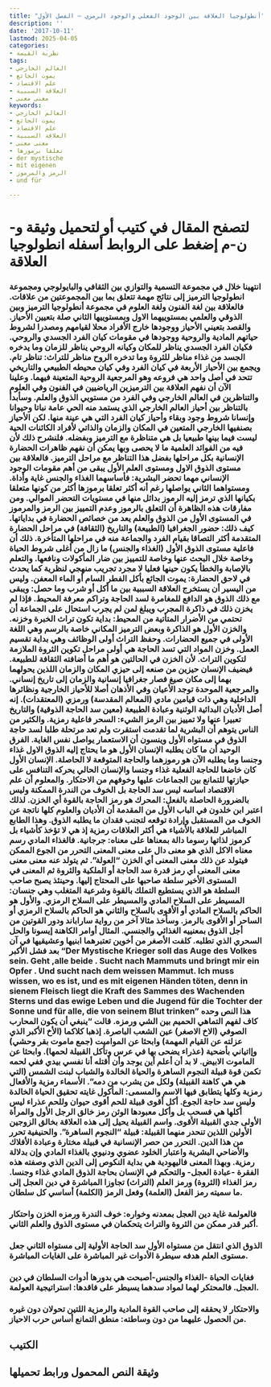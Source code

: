 ```yaml
---
title: "أنطولوجيا العلاقة بين الوجود الفعلي والوجود الرمزي – الفصل الأول"
description: ''
date: '2017-10-11'
lastmod: 2025-04-05
categories:
- نظرية القيمة
tags:
- العالم الخارجي
- يموت الجائع
- علم الاقتصاد
- العلاقة السببية
- معنى معنى
keywords:
- العالم الخارجي
- يموت الجائع
- علم الاقتصاد
- العلاقة السببية
- معنى معنى
- تعلقا برموزها
- der mystische
- mit eigenen
- الرمز والمرموز
- und für

---
```

# **لتصفح المقال في كتيب أو لتحميل وثيقة و-ن-م إضغط على الروابط أسفله** **انطولوجيا العلاقة**

### انتهينا خلال في مجموعة التسمية والتوازي بين الثقافي والبايولوجي ومجموعة انطولوجيا الترميز إلى نتائج مهمة تتعلق بما بين المجموعتين من علاقات. فالعلاقة بين لغة الفنون ولغة العلوم في مجموعة أنطولوجيا الترميز وبين الذوقي والعلمي بمستوييهما الاول وبمستوييها الثاني صلة بتعيين الأحياز. والقصد بتعيني الأحياز ووجودها خارج الأفراد محلا لقيامهم ومصدرا لشروط حياتهم المادية والروحية ووجودها في مقومات كيان الفرد الجسدي والروحي. فكيان الفرد الجسدي يناظر للمكان وكيانه الروحي يناظر للزمان وما يدخره الجسد من غذاء مناظر للثروة وما تدخره الروح مناظر للتراث: تناظر تام. ويجمع بين الأحياز الأربعة في كيان الفرد وفي كيان محيطه الطبيعي والتاريخي تتحد في أصل واحد هي فروعه وهو المرجعية الروحية المتعينة فيهما. وعلينا الآن أن نفهم العلاقة بين الترميزين الرياضيين في الفنون وفي العلوم والتناظرين في العالم الخارجي وفي الفرد من مستويي الذوق والعلم. وسأبدأ بالتناظر بين أحياز العالم الخارجي الذي يستمد منه الحي عامة نباتا وحيوانا وإنسانا شروط وجود وبقاء وأحياز كيان الفرد التي هي عينة منها. لكن الأحياز بصنفيها الخارجي المتعين في المكان والزمان والذاتي لأفراد الكائنات الحية ليست فيما بينها طبيعيا بل هي متناظرة مع الترميز وبفضله. فلنشرح ذلك لأن فيه من الفوائد العلمية ما لا يحصى وبها يمكن أن نفهم ظاهرات الحضارة الإنسانية بكل مراحلها بفضل هذا التناظر مع مراحل الترميز. فالعلاقة بين مستوى الذوق الاول ومستوى العلم الأول يبقى من أهم مقومات الوجود الإنساني مهما تحضر البشرية: فأساسهما الغذاء والجنس غاية وأداة. ومستواهما الثاني يواصلها رغم أنه أكثر تعلقا برموزها أكثر من كونها متعلقا بكيانها الذي ترمز إليه الرموز بدائل منها في مستويات التحضر الموالي. ومن مفارقات هذه الظاهرة أن التعلق بالرموز وعدم التمييز بين الرمز والمرموز في المستوى الأول من الذوق والعلم يعد من خصائص الحضارة في بداياتها. كيف ذلك: حضور الجغرافيا (الطبيعة) والتاريخ (الثقافة) في مراحل الحضارة المتقدمة أكثر التصاقا بقيام الفرد والجماعة منه في مراحلها المتأخرة. ذلك أن فاعلية مستوى الذوق الأول (الغذاء والجنس) ما زال من أغلى شروط الحياة وخاصة خلال البحث عنها وخاصة للتمييز بين ضار المأكولات ونافعها. والتعلم بالإصابة والخطأ يكون حينها فعليا لا مجرد تجريب منهجي لنظرية كما يحدث في لاحق الحضارة: يموت الجائع بأكل الفطر السام أو الماء المعفن. وليس من اليسير أن يستخرج العلاقة السببية بين ما أكل أو شرب وما حصل: ويبقى مع ذلك الذوق هو الدافع للمغامرة لسد الحاجة وتراكم معرفة المحيط. فإذا لم يخزن ذلك في ذاكرة المجرب ويبلغ لمن لم يجرب استحال على الجماعة أن تحتمي من الأضرار المتأتية من المحيط: بداية تكون تراث الخبرة وخزنه. والخزن الأول هو الذاكرة وبعض الترميز المكاني خاصة بالرسم وهي اللغة الأولى في جميع الحضارات. وحفظ التراث أولى الوظائف وهي بداية تقسيم العمل. وخزن المواد التي تسد الحاجة هي أولى مراحل تكوين الثروة الملازمة لتكوين التراث. لأن الخزن في الحالتين هو أهم ما أضافته الثقافة للطبيعة. فيضيف الإنسان حيزين من صنعه إلى حيزي المكان والزمان اللذين يحولهما بهما إلى مكان صيغ فصار جغرافيا إنسانية والزمان إلى تاريخ إنساني. والمرجعية الموحدة توجد الأعيان وفي الأذهان أصلا للأحياز الخارجية ونظائرها الداخلية وهي ذات قيامين مادي (المعالم المقدسة) ورمزي (المعتقدات). إنه أصل الأديان البدائية الوثنية وعبادة الطبيعة (معين سد الحاجة الذوقية) والتاريخ تعبيرا عنها ولا تمييز بين الرمز الشيء: السحر فاعلية رمزية. والكثير من الناس يتوهم أن البشرية لما تقدمت استقرت ولم تعد مرتحلة طلبا لسد حاجة الذوق في مستواه الأول وينسون أن الاستعمار يواصل نفس الغاية. الفرق الوحيد أن ما كان يطلبه الإنسان الأول هو ما يحتاج إليه الذوق الاول غذاء وجنسا وما يطلبه الآن هو رموزهما والحاجة المتوقعة لا الحاصلة. الإنسان الأول كان خاضعا للحاجة الفعلية غذاء وجنسا والإنسان الحالي يحركه التنافس على حيازتها للتمانع بين الجماعات عليها وخوفهم من الاحتكار. والمعلوم أن علم الاقتصاد اساسه ليس سد الحاجة بل الخوف من الندرة الممكنة وليس بالضرورة الحاصلة بالفعل: المحرك هو رمز الحاجة بالقوة أي الخزن. لذلك اعتبر ابن خلدون في الباب الأول من المقدمة أن الأديان والعلوم كلها ناتجة عن الخوف من المستقبل وإرادة توقعه لتجنب فقدان ما يطلبه الذوق. وهذا الطابع المباشر للعلاقة بالأشياء هي أكثر العلاقات رمزية إذ هي لا تؤخذ كأشياء بل كرموز لذاتها رسوما دالة بمعناها على معناه: جرجانية. فالغذاء المادي رسم معناه الاكل الذي هو معنى دال على معنى المعنى التحرر من الجوع الممكن فيتولد عن ذلك معنى المعنى أي الخزن “العولة”. ثم يتولد عنه معنى معنى معنى المعنى أي رمز قدرة سد الحاجة أو الملكية والثروة ثم المعنى في المستوى الأخير سلطة صاحبها على المحتاج إليها. وحينئذ يصبح صاحب السلطة هو الذي يستطيع التملك بالقوة وشرعية المتغلب وهي جنسان: المسيطر على السلاح المادي والمسيطر على السلاح الرمزي. والأول هو الحاكم بالسلاح المادي أو الأقوى بالسلاح والثاني هو الحاكم بالسلاح الرمزي أو الساحر أو الأقوى بالرمز. وسأخذ مثالا آخر من رواية ساراباند ودور القوتين من أجل الذوق بمعنييه الغذائي والجنسي. المثال أوامر الكاهنة إيسونا والحل السحري الذي تطلبه. كلفت الأصغر من أخوين تعتبرهما ابنيها وعشيقيها في آن بعد فشل الأكبر “Der Mystische Krieger soll das Auge des Volkes sein. Geht ,alle beide . Sucht nach Mammuts und bringt mir ein Opfer . Und sucht nach dem weissen Mammut. Ich muss wissen, wo es ist, und es mit eigenen Händen töten, denn in sienem Fleisch liegt die Kraft des Sammes des Wachenden Sterns und das ewige Leben und die Jugend für die Tochter der Sonne und für alle, die von seinem Blut trinken” هذا النص وحده كاف لفهم التماهي الحميم بين الشي ورمزه. قالت “ينبغي أن يكون المحارب الصوفي (الاخ الاصغر) عين الشعب الباصرة. إذهبا كلاكما (الأخ الأكبر الذي عزلته عن القيام المهمة) وابحثا عن المواميت (جمع ماموت بقر وحشي) وإاتياني بأضحية (عذراء يضحى بها في عرس وتأكل القبيلة لحمها). وابحثا عن الماموت الابيض. لا بد أن أعلم أين يوجد وأن أقتله أنا نفسي بيدي ففي لحمه تكمن قوة قبيلة النجوم الساهرة والحياة الخالدة والشباب لبنت الشمس (التي هي هي كاهنة القبيلة) ولكل من يشرب من دمه”. الأسماء رمزية والأفعال رمزية وكلها يتطابق فيها الاسم والمسمى: المأكول غايته تحقيق الحياة الخالدة وليس سد حاجة الجوع. أكل أقوى قبيلة للحم أقوى حيوان وللحم عذراء ليس أكلها هي فسحب بل وأكل معبودها الوثن رمز خالق الرجل الأول والمرأة الأولى جدي القبيلة الأقوى. واسم القبيلة يحيل إلى هذه العلاقة بخالق الزوجين الأولين اللذين تنحدر منهما القبيلة: قبيلة “النجوم الساهرة”. والحنيفية تحرر من هذا الدين. التحرر من حصر الإنسانية في قبيلة مختارة وعبادة الأفلاك والأضاحي البشرية واعتبار الخلود عضوي ودنيوي بالغذاء المادي وإن بدلالة رمزية. وبهذا المعنى فاليهودية هي بداية النكوص إلى الدين الذي وصفته هذه الفقرة -عبادة العجل- والتحكم في الإنسان بحاجة الذوق المادي غذاء وجنسا. رمز الغذاء (الثروة) ورمز العلم (التراث) تجاوزا المباشرة في دين العجل إلى ما سميته رمز الفعل (العلمة) وفعل الرمز (الكلمة) أساسي كل سلطان.

### فالعولمة غاية دين العجل بمعدنه وخواره: خوف الندرة ورمزه الخزن واحتكار أكبر قدر ممكن من الثروة والتراث يتحكمان في مستوى الذوق والعلم الثاني.

### الذوق الذي انتقل من مستواه الأول سد الحاجة الأولية إلى مستواه الثاني جعل مستوى العلم هدفه سيطرة الأدوات غير المباشرة على الغايات المباشرة.

### فغايات الحياة -الغذاء والجنس-أصبحت هي بدورها أدوات السلطان في دين العجل. فالمحتكر لهما لمواد سدهما يسيطر على فاقدها: استراتيجية العولمة.

### والاحتكار لا يحققه إلى صاحب القوة المادية والرمزية اللتين تحولان دون غيره من الحصول عليهما من دون وساطته: منطق التمانع أساس حرب الاحياز.

## الكتيب

## وثيقة النص المحمول ورابط تحميلها

###
